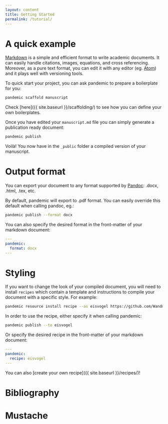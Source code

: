 ```yaml
---
layout: content
title: Getting Started
permalink: /tutorial/
---
```


# A quick example

[Markdown](https://guides.github.com/features/mastering-markdown/) is a simple and efficient format to write academic documents. It can easily handle citations, images, equations, and cross referencing. Moreover, as a pure text format, you can edit it with any editor (eg. [Atom](https://atom.io/)) and it plays well with versioning tools.

To quick start your project, you can ask pandemic to prepare a boilerplate for you:

```sh
pandemic scaffold manuscript
```

Check [here]({{ site.baseurl }}/scaffolding/) to see how you can define your own boilerplates.


Once you have edited your `manuscript.md` file you can simply generate a publication ready document:

```sh
pandemic publish
```

Voilà! You now have in the `_public` folder a compiled version of your manuscript.

# Output format

You can export your document to any format supported by [Pandoc](https://pandoc.org/): .docx, .html, .tex, etc.

By default, pandemic will export to .pdf format.
You can easily override this default when calling pandoc, eg.:

```sh
pandemic publish --format docx
```

You can also specify the desired format in the front-matter of your markdown document:

```yaml
---
pandemic:
  format: docx
---
```

# Styling

If you want to change the look of your compiled document, you will need to install `recipes` which contain a template and instructions to compile your document with a specific style. For example:

```sh
pandemic resource install recipe --as eisvogel https://github.com/Wandmalfarbe/pandoc-latex-template
```

In order to use the recipe, either specify it when calling pandemic:

```sh
pandemic publish --to eisvogel
```

Or specify the desired recipe in the front-matter of your markdown document:

```yaml
---
pandemic:
  recipe: eisvogel
---
```

You can also [create your own recipe]({{ site.baseurl }}/recipes/)!

# Bibliography

# Mustache
